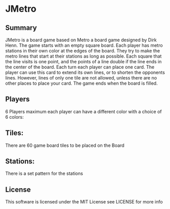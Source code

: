 JMetro
=========
Summary
-------
JMetro is a board game based on Metro a board game designed by Dirk Henn. 
The game starts with an empty square board. Each player has metro stations
in their own color at the edges of the board. They try to make the metro 
lines that start at their stations as long as possible. Each square that
the line visits is one point, and the points of a line double if the line
ends in the center of the board. Each turn each player can place one card. 
The player can use this card to extend its own lines, or to shorten the 
opponents lines. However, lines of only one tile are not allowed, unless 
there are no other places to place your card. The game ends when the board
is filled. 



Players
-------
6 Players maximum
each player can have a different color with a choice of 6 colors:

Tiles:
-------
There are 60 game board tiles to be placed on the Board

Stations:
-------
There is a set pattern for the stations


License
-------
This software is licensed under the MIT License see LICENSE for more info

